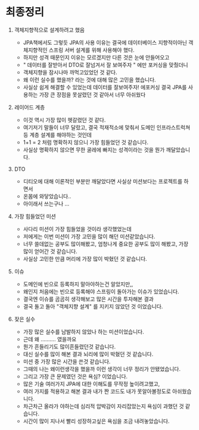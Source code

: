 # 최종정리

1. 객체지향적으로 설계하려고 했음 
    - JPA책에서도 그렇듯 JPA의 사용 이유는 결국에 데이터베이스 지향적이아닌 객체지향적인 스프링 서버 설계를 위해 사용해야 했다.
    - 하지만 성격 때문인지 이유는 모르겠지만 다른 것은 눈에 안들어오고 
    - " 데이터를 잘받아서 DTO로 잘넘겨서 잘 보여주자 " 에만 포커싱을 맞췄더니 
    - 객체지향을 잠시나마 까먹고있었던 것 같다. 
    - 왜 이런 실수를 했을까? 라는 것에 대해 많은 고민을 했습니다. 
    - 사실상 쉽게 해결할 수 있었는데 데이터를 잘보여주자! 에포커싱 결국 JPA를 사용하는 가장 큰 장점을 못살렸던 것  같아서 너무 아쉬웠다

2. 레이어드 계층 
   - 이것 역시 가장 많이 헷갈렸던 것 같다. 
   - 여기저기 말들이 너무 달랐고, 결국 적재적소에 맞춰서 도메인 인프라스트럭쳐 등 계층 설계를 해야하는 것인데
   - 1+1 = 2 처럼 명확하지 않으니 가장 힘들었던 것 같습니다. 
   - 사실상 명확하지 않으면 무한 굴레에 빠지는 성격이라는 것을 뭔가 깨달았습니다.

3. DTO 
   - 디티오에 대해 이론적인 부분만 깨달았다면 사실상 미션보다는 프로젝트를 하면서 
   - 온몸에 와닿았습니다.. 
   - 아이래서 쓰는구나 ... 

4. 가장 힘들었던 미션 
   - 사다리 미션이 가장 힘들었을 것이라 생각했었는데
   - 저에게는 이번 미션이 가장 고민을 많이 해던 미션같았습니다.
   - 너무 쓸데없는 공부도 많이해봤고, 엄청나게 중요한 공부도 많이 해봤고, 가장 많이 얻어간 것 같습니다. 
   - 사실상 고민한 만큼 머리에 가장 많이 박혔던 것 같습니다.


5. 이슈
   - 도메인에 빈으로 등록하지 말아야하는건 알았지만,, 
   - 왜인지 처음에는 빈으로 등록해야 스프링이 돌아가는 이슈가 있었습니다. 
   - 결국엔 이슈를 곰곰히 생각해보고 많은 시간을 투자해본 결과 
   - 결국 돌고 돌아 "객체지향 설계" 를 지키지 않았던 것 이었습니다. 

6. 잦은 실수
   - 가장 많은 실수를 남발하지 않았나 하는 미션이었습니다.
   - 근데 왜 .......... 였을까요 
   - 뭔가 흔들리기도 많이흔들렸던것 같습니다. 
   - 대신 실수를 많이 해본 결과 뇌리에 많이 박혔던 것 같습니다.
   - 미션 중 가장 많은 시간을 쓴것 같습니다.
   - 그때의 나는 왜이런생각을 했을까 이런 생각이 너무 정리가 안됐었습니다.
   - 그리고 가장 큰 문제였던 것은 욕심? 이었습니다.
   - 많은 기술 여러가지 JPA에 대한 이해도를 무작정 높이려고했고, 
   - 여러 가지를 적용하고 해본 결과 내가 짠 코드도 내가 못알아볼정도로 아쉬웠습니다.
   - 차근차근 올라가 야하는데 심리적 압박감이 자리잡았는지 욕심이 과했던 것 같습니다.
   - 시간이 많이 지나서 빨리 성장하고싶은 욕심을 조금 내려놓았습니다. 
   